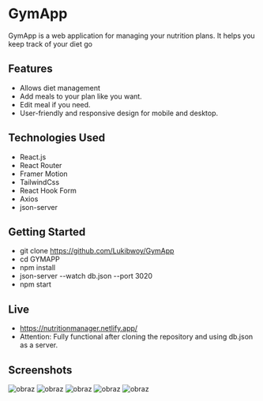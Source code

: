 # GymApp

GymApp is a web application for managing your nutrition plans. It helps you keep track of your diet go
## Features

- Allows diet management
- Add meals to your plan like you want.
- Edit meal if you need.
- User-friendly and responsive design for mobile and desktop.

## Technologies Used

- React.js
- React Router
- Framer Motion
- TailwindCss
- React Hook Form
- Axios
- json-server


## Getting Started

- git clone https://github.com/Lukibwoy/GymApp
- cd GYMAPP
- npm install
- json-server --watch db.json --port 3020
- npm start

## Live
- https://nutritionmanager.netlify.app/
- Attention: Fully functional after cloning the repository and using db.json as a server.

## Screenshots

![obraz](https://github.com/Lukibwoy/GymApp/assets/86016888/98d07c03-bacb-4a62-a129-3116428e91c0)
![obraz](https://github.com/Lukibwoy/GymApp/assets/86016888/bee3230d-24c7-4ad8-997b-3e74d1979b91)
![obraz](https://github.com/Lukibwoy/GymApp/assets/86016888/52f79824-6488-4909-ba91-6af1137d4ffb)
![obraz](https://github.com/Lukibwoy/GymApp/assets/86016888/540378d1-acdb-485f-b61d-3acd02b4f245)
![obraz](https://github.com/Lukibwoy/GymApp/assets/86016888/56068a06-ccc4-411f-bf6f-076db6ce927b)


